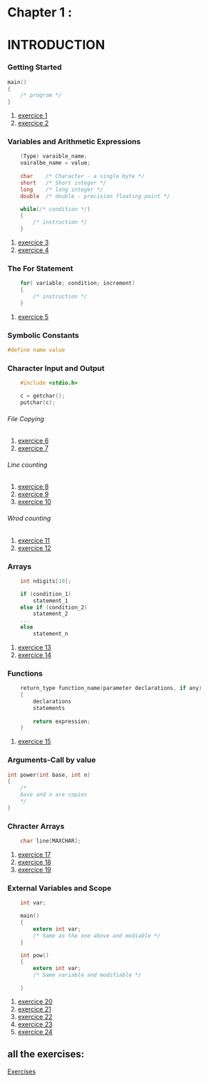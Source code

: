 # Chapter 1 : 
# INTRODUCTION 


### Getting Started

```c
main()
{
    /* program */
}
```

1. [exercice 1](./exercises/ex1-1.c)
1. [exercice 2](./exercises/ex1-2.c)

### Variables and Arithmetic Expressions

```c
    (Type) varaible_name;
    vairalbe_name = value;
    
    char    /* Character - a single byte */
    short   /* Short integer */
    long    /* long integer */
    double  /* double - precision floating point */

    while(/* condition */)
    {
        /* instruction */
    }
```

1. [exercice 3](./exercises/ex1-3.c)
1. [exercice 4](./exercises/ex1-4.c)

### The For Statement

```c
    for( variable; condition; increment)
    {
        /* instruction */
    }
```

1. [exercice 5](./exercises/ex1-5.c)

### Symbolic Constants

```c
#define name value
```

### Character Input and Output

```c
    #include <stdio.h>

    c = getchar();
    putchar(c);
```

###### File Copying

1. [exercice 6](./exercises/ex1-6.c)
1. [exercice 7](./exercises/ex1-7.c)

###### Line counting

1. [exercice 8](./exercises/ex1-8.c)
1. [exercice 9](./exercises/ex1-9.c)
1. [exercice 10](./exercises/ex1-10.c)

###### Wrod counting

1. [exercice 11](./exercises/ex1-11.c)
1. [exercice 12](./exercises/ex1-12.c)

### Arrays

```c
    int ndigits[10];

    if (condition_1)
        statement_1
    else if (condition_2)
        statement_2
    ...
    else
        statement_n
```

1. [exercice 13](./exercises/ex1-13.c)
1. [exercice 14](./exercises/ex1-14.c)

### Functions

```c
    return_type function_name(parameter declarations, if any)
    {
        declarations
        statements
    
        return expression;
    }
```

1. [exercice 15](./exercises/ex1-15.c)

### Arguments-Call by value

```c
int power(int base, int n)
{
    /*
    base and n are copies
    */
}
```

### Chracter Arrays

```c
    char line[MAXCHAR];
```

1. [exercice 17](./exercises/ex1-17.c)
1. [exercice 18](./exercises/ex1-18.c)
1. [exercice 19](./exercises/ex1-19.c)


### External Variables and Scope

```c
    int var;

    main()
    {
        extern int var;
        /* Same as the one above and modiable */
    }

    int pow()
    {
        extern int var;
        /* Same variable and modifiable */

    }

```

1. [exercice 20](./exercises/ex1-20.c)
1. [exercice 21](./exercises/ex1-21.c)
1. [exercice 22](./exercises/ex1-22.c)
1. [exercice 23](./exercises/ex1-23.c)
1. [exercice 24](./exercises/ex1-24.c)


## all the exercises:

[Exercises](./exercises/README.md)
